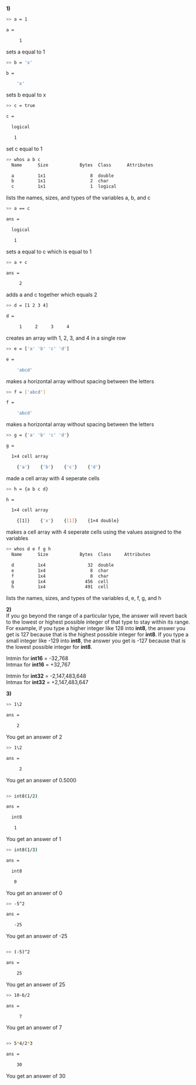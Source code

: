 **1)**  
          
```sh     
>> a = 1  

a =

     1  
```  
sets a equal to 1  
```sh  
>> b = 'x'

b =

    'x'
```  
sets b equal to x  
```sh  
>> c = true

c =

  logical

   1  
``` 
set c equal to 1  
```sh  
>> whos a b c
  Name      Size            Bytes  Class      Attributes

  a         1x1                 8  double               
  b         1x1                 2  char                 
  c         1x1                 1  logical              
```  
lists the names, sizes, and types of the variables a, b, and c   
```sh  
>> a == c

ans =

  logical

   1  
```  
sets a equal to c which is equal to 1  
```sh  
>> a + c

ans =

     2  
```  
adds a and c together which equals 2 
```sh  
>> d = [1 2 3 4]

d =

     1     2     3     4  
```  
creates an array with 1, 2, 3, and 4 in a single row  
```sh  
>> e = ['a' 'b' 'c' 'd']

e =

    'abcd'  
```  
makes a horizontal array without spacing between the letters  
```sh  
>> f = ['abcd']

f =

    'abcd'  
```  
makes a horizontal array without spacing between the letters  
```sh  
>> g = {'a' 'b' 'c' 'd'}

g =

  1×4 cell array

    {'a'}    {'b'}    {'c'}    {'d'}  
```  
made a cell array with 4 seperate cells
```sh  
>> h = {a b c d}

h =

  1×4 cell array

    {[1]}    {'x'}    {[1]}    {1×4 double}  
```  
makes a cell array with 4 seperate cells using the values assigned to the variables    
```sh  
>> whos d e f g h
  Name      Size            Bytes  Class     Attributes

  d         1x4                32  double              
  e         1x4                 8  char                
  f         1x4                 8  char                
  g         1x4               456  cell                
  h         1x4               491  cell                
  ```  
  lists the names, sizes, and types of the variables d, e, f, g, and h    
                                                                                                                   
                                                                                                                                                                                                                       
    
  **2)**    
  If you go beyond the range of a particular type, the answer will revert back to the lowest or highest possible integer of that type to stay within its range. For example, if you type a higher integer like 128 into **int8**, the answer you get is 127 because that is the highest possible integer for **int8**. If you type a small integer like -129 into **int8**, the answer you get is -127 because that is the lowest possible integer for **int8**.  
  
 Intmin for **int16** = -32,768   
 Intmax for **int16** = +32,767  
 
 Intmin for **int32** = -2,147,483,648  
 Intmax for **int32** = +2,147,483,647  
   
     
 **3)**  
 ```sh  
 >> 1\2

ans =

     2  
```  
You get an answer of 2  
```sh  
>> 1\2

ans =

     2  
```  
You get an answer of 0.5000  
```sh  

>> int8(1/2)

ans =

  int8

   1  
```  
You get an answer of 1  
```sh  
>> int8(1/3)

ans =

  int8

   0  
```  
You get an answer of 0  
```sh  
>> -5^2

ans =

   -25
```  
You get an answer of -25  
```sh  

>> (-5)^2

ans =

    25  
```  
You get an answer of 25  
```sh  
>> 10-6/2

ans =

     7  
```  
You get an answer of 7  
```sh  

>> 5*4/2*3

ans =

    30
```  
You get an answer of 30  




     

     
